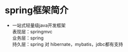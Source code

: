 # spring框架简介
* 一站式轻量级java开发框架  
 表现层：springmvc  
 业务层：spring  
 持久层：spring 对 hibernate，mybatis，jdbc都有支持
